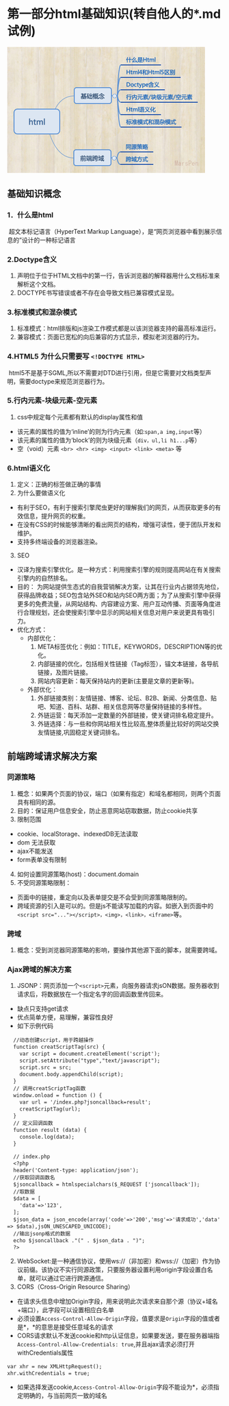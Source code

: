 # 第一部分html基础知识(转自他人的*.md试例)
 
![这是html基础思维导图](https://github.com/MarsPen/-notes-summary/blob/master/images/html.png "这是html基础思维导图")

## 基础知识概念

### 1．什么是html
  &nbsp;超文本标记语言（HyperText Markup Language），是“网页浏览器中看到展示信息的”设计的一种标记语言
### 2.Doctype含义
  1. <!DOCTYPE>声明位于位于HTML文档中的第一行，告诉浏览器的解释器用什么文档标准来解析这个文档。
  2. DOCTYPE书写错误或者不存在会导致文档已兼容模式呈现。
### 3.标准模式和混杂模式
  1. 标准模式：html排版和js渲染工作模式都是以该浏览器支持的最高标准运行。
  2. 兼容模式：页面已宽松的向后兼容的方式显示，模拟老浏览器的行为。
### 4.HTML5 为什么只需要写 `<!DOCTYPE HTML>`
  &nbsp;html5不是基于SGML,所以不需要对DTD进行引用，但是它需要对文档类型声明，需要doctype来规范浏览器行为。
### 5.行内元素-块级元素-空元素
  1. css中规定每个元素都有默认的display属性和值
  -  该元素的属性的值为‘inline’的则为行内元素（如:`span,a img,input`等）
  -  该元素的属性的值为‘block’的则为块级元素（`div，ul,li h1...p`等）
  -  空（void）元素 `<br> <hr> <img> <input> <link> <meta>` 等
### 6.html语义化
  1. 定义：正确的标签做正确的事情
  2. 为什么要做语义化
  -  有利于SEO，有利于搜索引擎爬虫更好的理解我们的网页，从而获取更多的有效信息，提升网页的权重。
  -  在没有CSS的时候能够清晰的看出网页的结构，增强可读性，便于团队开发和维护。
  -  支持多终端设备的浏览器渲染。
  3. SEO
  - 汉译为搜索引擎优化。是一种方式：利用搜索引擎的规则提高网站在有关搜索引擎内的自然排名。
  - 目的：
    为网站提供生态式的自我营销解决方案，让其在行业内占据领先地位，获得品牌收益；SEO包含站外SEO和站内SEO两方面；为了从搜索引擎中获得更多的免费流量，从网站结构、内容建设方案、用户互动传播、页面等角度进行合理规划，还会使搜索引擎中显示的网站相关信息对用户来说更具有吸引力。
  - 优化方式： 
    - 内部优化：
      1. META标签优化：例如：TITLE，KEYWORDS，DESCRIPTION等的优化。
      2. 内部链接的优化，包括相关性链接（Tag标签），锚文本链接，各导航链接，及图片链接。
      3. 网站内容更新：每天保持站内的更新(主要是文章的更新等)。
    - 外部优化：
      1. 外部链接类别：友情链接、博客、论坛、B2B、新闻、分类信息、贴吧、知道、百科、站群、相关信息网等尽量保持链接的多样性。
      2. 外链运营：每天添加一定数量的外部链接，使关键词排名稳定提升。
      3. 外链选择：与一些和你网站相关性比较高,整体质量比较好的网站交换友情链接,巩固稳定关键词排名。

## 前端跨域请求解决方案

### 同源策略
  1. 概念：如果两个页面的协议，端口（如果有指定）和域名都相同，则两个页面具有相同的源。
  2. 目的：保证用户信息安全，防止恶意网站窃取数据，防止cookie共享
  3. 限制范围
   - cookie、localStorage、indexedDB无法读取
   - dom 无法获取
   - ajax不能发送
   - form表单没有限制
  4. 如何设置同源策略(host)：document.domain
  5. 不受同源策略限制：
   - 页面中的链接，重定向以及表单提交是不会受到同源策略限制的。
   - 跨域资源的引入是可以的。但是js不能读写加载的内容。如嵌入到页面中的`<script src="..."></script>，<img>，<link>，<iframe>`等。

### 跨域
  1. 概念：受到浏览器同源策略的影响，要操作其他源下面的脚本，就需要跨域。
### Ajax跨域的解决方案
  1. JSONP：网页添加一个`<script>`元素，向服务器请求jsON数据。服务器收到请求后，将数据放在一个指定名字的回调函数里传回来。
  - 缺点只支持get请求
  - 优点简单方便，易理解，兼容性良好
  - 如下示例代码
  ```
    //动态创建script，用于跨越操作
    function creatScriptTag(src) {
      var script = document.createElement('script');
      script.setAttribute("type","text/javascript");
      script.src = src;
      document.body.appendChild(script);
    }
    // 调用creatScriptTag函数
    window.onload = function () {
      var url = '/index.php?jsoncallback=result';
      creatScriptTag(url);
    }
    // 定义回调函数
    function result (data) {
      console.log(data);
    } 
  ```
  ```
    // index.php 
    <?php
    header('Content-type: application/json');
    //获取回调函数名
    $jsoncallback = htmlspecialchars($_REQUEST ['jsoncallback']);
    //取数据
    $data = [
      'data'=>'123',
    ];
    $json_data = json_encode(array('code'=>'200','msg'=>'请求成功','data' => $data),jsON_UNESCAPED_UNICODE);
    //输出jsonp格式的数据
    echo $jsoncallback ."(" . $json_data . ")";
    ?>
  ```
  2. WebSocket:是一种通信协议，使用ws://（非加密）和wss://（加密）作为协议前缀。该协议不实行同源政策，只要服务器设置利用origin字段设置白名单，就可以通过它进行跨源通信。
  3. CORS（Cross-Origin Resource Sharing）
   - 在请求头信息中增加Origin字段，用来说明此次请求来自那个源（协议+域名+端口），此字段可以设置相应白名单
   - 必须设置`Access-Control-Allow-Origin`字段，值要求是`Origin`字段的值或者是*，*的意思是接受任意域名的请求
   - CORS请求默认不发送cookie和http认证信息，如果要发送，要在服务器端指`Access-Control-Allow-Credentials: true`,并且ajax请求必须打开withCredentials属性
   ```
   var xhr = new XMLHttpRequest();
   xhr.withCredentials = true;
   ```
   - 如果选择发送cookie,`Access-Control-Allow-Origin`字段不能设为*，必须指定明确的，与当前网页一致的域名